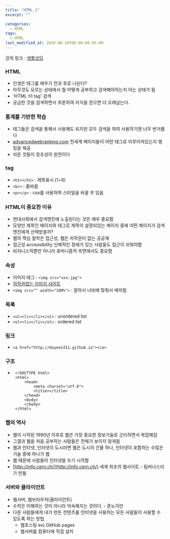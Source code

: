 ```yaml
---  
title: "HTML_1"  
excerpt: ""  

categories:  
  - HTML  
tags:  
  - HTML  
last_modified_at: 2020-06-18T08:06:00-05:00  
---  
```


강의 링크 : [생활코딩](https://opentutorials.org/course/3084)

### HTML
* 인생은 태그를 배우기 전과 후로 나뉜다?
* 아무것도 모르는 상태에서 뭘 어떻게 공부하고 검색해야하는지 아는 상태가 됨
* 'HTML h1 tag' 검색
* 궁금한 것을 검색하면서 추론하여 지식을 얻으면 더 오래남는다.

### 통계를 기반한 학습
 * 태그들은 검색을 통해서 사용해도 되지만 모두 검색을 하여 사용하기엔 너무 번거롭다
 * [advancedwebranking.com](advancedwebranking.com) 전세계 페이지들이 어떤 태그로 이루어져있는지 랭킹을 제공
 * 쉬운 것들이 창조성의 원천이다

### **tag**
 * ```<h1></h1>``` : 제목표시 (1~6)
 * ```<br>``` : 줄바꿈
 * ```<p></p>``` : css를 사용하여 스타일을 바꿀 쑤 있음

### HTML이 중요한 이유  
 * 현대사회에서 검색엔진에 노출된다는 것은 매우 중요함
 * 모양만 제목인 페이지와 태그로 제목이 설정되있는 페이지 중에 어떤 페이지가 검색 엔진에게 선택받을까?
 * 웹의 핵심 철학은 접근성, 웹은 저작권이 없는 공공재
 * 접근성 accessibility 신체적인 장애가 있는 사람들도 접근이 쉬워야함 
 * 비지니스적뿐만 아니라 휴머니즘적 측면에서도 중요함

### 속성  
 * 이미지 태그 : ```<img src="xxx.jpg">```
 * [저작권없는 이미지 사이트](unsplash.com)
 * ```<img src="" width="100%">``` : 알아서 너비에 맞춰서 배치됨

### 목록  
 * ```<ul><li></li></ul>``` : unordered list
 * ```<ol><li></li></ol>``` : ordered list

### 링크  
 * ``` <a href="http://doyeon311.github.io"></a> ```

### 구조  
 * ``` 
	<!DOCTYPE html>
	<html>
		<head>
			<meta charset="utf-8">
			<titie></title>
		</head>
		<body>
		</body>
	</html>

### 웹의 역사
 * 웹이 시작된 1990년 이후로 웹은 가장 중요한 정보기술로 군리하면서 복잡해짐
 * 그결과 웹을 처음 공부하는 사람들은 전체가 보이지 않게됨
 * 웹과 인터넷, 인터넷이 도시라면 웹은 도시의 건물 하나, 인터넷이 포함하는 수많은 기술 중에 하나가 웹
 * 웹 때문에 사람들이 인터넷을 쓰기 시작함
 * [http://info.cern.ch/](http://info.cern.ch/) 세계 최초의 웹사이트 - 팀버너스리가 만듦

### 서버와 클라이언트
* 웹서버, 웹브라우저(클라이언트)
* 수학은 이해하는 것이 아니라 익숙해지는 것이다. - 폰노이만
* 다른 사람들에게 내가 만든 컨텐츠를 인터넷을 사용하는 모든 사람들이 사용할 수 있도록 하는 방법
  * 웹호스팅 ex) GitHub pages
  * 웹서버를 컴퓨터에 직접 설치

